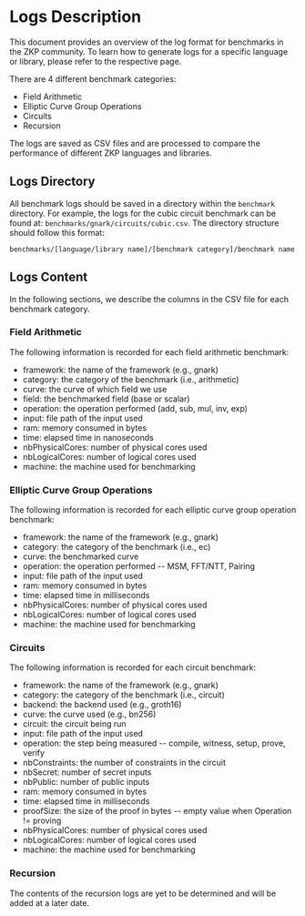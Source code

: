 # Logs Description

This document provides an overview of the log format for benchmarks in the ZKP community. To learn how to generate logs for a specific language or library, please refer to the respective page.

There are 4 different benchmark categories:

* Field Arithmetic
* Elliptic Curve Group Operations
* Circuits
* Recursion

The logs are saved as CSV files and are processed to compare the performance of different ZKP languages and libraries.

## Logs Directory

All benchmark logs should be saved in a directory within the `benchmark` directory.
For example, the logs for the cubic circuit benchmark can be found at: `benchmarks/gnark/circuits/cubic.csv`.
The directory structure should follow this format:

```
benchmarks/[language/library name]/[benchmark category]/benchmark name
```

## Logs Content

In the following sections, we describe the columns in the CSV file for each benchmark category.

### Field Arithmetic

The following information is recorded for each field arithmetic benchmark:

* framework: the name of the framework (e.g., gnark)
* category: the category of the benchmark (i.e., arithmetic)
* curve: the curve of which field we use
* field: the benchmarked field (base or scalar)
* operation: the operation performed (add, sub, mul, inv, exp)
* input: file path of the input used 
* ram: memory consumed in bytes
* time: elapsed time in nanoseconds
* nbPhysicalCores: number of physical cores used
* nbLogicalCores: number of logical cores used
* machine: the machine used for benchmarking

### Elliptic Curve Group Operations

The following information is recorded for each elliptic curve group operation benchmark:

* framework: the name of the framework (e.g., gnark)
* category: the category of the benchmark (i.e., ec)
* curve: the benchmarked curve
* operation: the operation performed -- MSM, FFT/NTT, Pairing
* input: file path of the input used 
* ram: memory consumed in bytes
* time: elapsed time in milliseconds
* nbPhysicalCores: number of physical cores used
* nbLogicalCores: number of logical cores used
* machine: the machine used for benchmarking

### Circuits

The following information is recorded for each circuit benchmark:

* framework: the name of the framework (e.g., gnark)
* category: the category of the benchmark (i.e., circuit)
* backend: the backend used (e.g., groth16)
* curve: the curve used (e.g., bn256)
* circuit: the circuit being run
* input: file path of the input used 
* operation: the step being measured -- compile, witness, setup, prove, verify 
* nbConstraints: the number of constraints in the circuit
* nbSecret: number of secret inputs
* nbPublic: number of public inputs
* ram: memory consumed in bytes
* time: elapsed time in milliseconds
* proofSize: the size of the proof in bytes -- empty value when Operation != proving
* nbPhysicalCores: number of physical cores used
* nbLogicalCores: number of logical cores used
* machine: the machine used for benchmarking

### Recursion

The contents of the recursion logs are yet to be determined and will be added at a later date.
